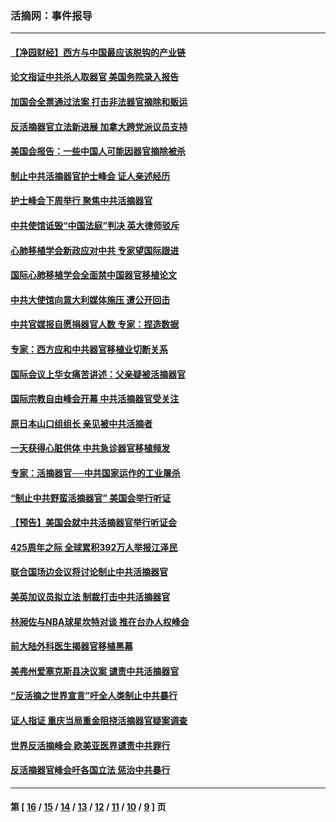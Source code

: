 ### 活摘网：事件报导
---
#### [【净园财经】西方与中国最应该脱钩的产业链](../../pages/nf5877/n14016113.md?07160430) 
#### [论文指证中共杀人取器官 美国务院录入报告](../../pages/nf5877/n13999890.md?07160430) 
#### [加国会全票通过法案 打击非法器官摘除和贩运](../../pages/nf5877/n13884924.md?07160430) 
#### [反活摘器官立法新进展 加拿大跨党派议员支持](../../pages/nf5877/n13876061.md?07160430) 
#### [美国会报告：一些中国人可能因器官摘除被杀](../../pages/nf5877/n13867964.md?07160430) 
#### [制止中共活摘器官护士峰会 证人亲述经历](../../pages/nf5877/n13859007.md?07160430) 
#### [护士峰会下周举行 聚焦中共活摘器官](../../pages/nf5877/n13855418.md?07160430) 
#### [中共使馆诋毁“中国法庭”判决 英大律师驳斥](../../pages/nf5877/n13833945.md?07160430) 
#### [心肺移植学会新政应对中共 专家望国际跟进](../../pages/nf5877/n13829043.md?07160430) 
#### [国际心肺移植学会全面禁中国器官移植论文](../../pages/nf5877/n13827785.md?07160430) 
#### [中共大使馆向意大利媒体施压 遭公开回击](../../pages/nf5877/n13826038.md?07160430) 
#### [中共官媒报自愿捐器官人数 专家：捏造数据](../../pages/nf5877/n13814130.md?07160430) 
#### [专家：西方应和中共器官移植业切断关系](../../pages/nf5877/n13772828.md?07160430) 
#### [国际会议上华女痛苦讲述：父亲疑被活摘器官](../../pages/nf5877/n13771583.md?07160430) 
#### [国际宗教自由峰会开幕 中共活摘器官受关注](../../pages/nf5877/n13769995.md?07160430) 
#### [原日本山口组组长 亲见被中共活摘者](../../pages/nf5877/n13767360.md?07160430) 
#### [一天获得心脏供体 中共急诊器官移植频发](../../pages/nf5877/n13764689.md?07160430) 
#### [专家：活摘器官──中共国家运作的工业屠杀](../../pages/nf5877/n13761178.md?07160430) 
#### [“制止中共野蛮活摘器官” 美国会举行听证](../../pages/nf5877/n13735831.md?07160430) 
#### [【预告】美国会就中共活摘器官举行听证会](../../pages/nf5877/n13732843.md?07160430) 
#### [425周年之际 全球累积392万人举报江泽民](../../pages/nf5877/n13719232.md?07160430) 
#### [联合国场边会议将讨论制止中共活摘器官](../../pages/nf5877/n13656361.md?07160430) 
#### [美英加议员拟立法 制裁打击中共活摘器官](../../pages/nf5877/n13430251.md?07160430) 
#### [林昶佐与NBA球星坎特对谈 推在台办人权峰会](../../pages/nf5877/n13414467.md?07160430) 
#### [前大陆外科医生揭器官移植黑幕](../../pages/nf5877/n13401416.md?07160430) 
#### [美弗州爱塞克斯县决议案 谴责中共活摘器官](../../pages/nf5877/n13320919.md?07160430) 
#### [“反活摘之世界宣言”吁全人类制止中共暴行](../../pages/nf5877/n13259730.md?07160430) 
#### [证人指证 重庆当局重金阻挠活摘器官疑案调查](../../pages/nf5877/n13259127.md?07160430) 
#### [世界反活摘峰会 欧美亚医界谴责中共罪行](../../pages/nf5877/n13253550.md?07160430) 
#### [反活摘器官峰会吁各国立法 惩治中共暴行](../../pages/nf5877/n13245052.md?07160430) 

---
#### 第 [ [16](./16.md?07160430) / [15](./15.md?07160430) / [14](./14.md?07160430) / [13](./13.md?07160430) / [12](./12.md?07160430) / [11](./11.md?07160430) / [10](./10.md?07160430) / [9](./9.md?07160430) ] 页
